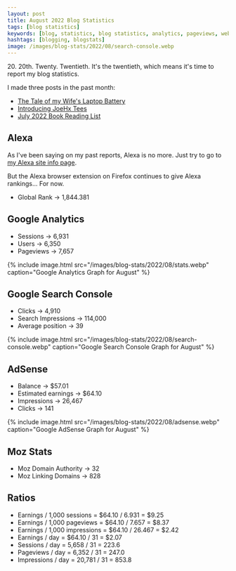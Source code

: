 ```yaml
---
layout: post
title: August 2022 Blog Statistics
tags: [blog statistics]
keywords: [blog, statistics, blog statistics, analytics, pageviews, webmaster, webmaster tools, alexa, google]
hashtags: [blogging, blogstats]
image: /images/blog-stats/2022/08/search-console.webp
---
```


20\. 20th. Twenty. Twentieth. It's the twentieth, which means it's time to report my blog statistics.

I made three posts in the past month:

* [The Tale of my Wife's Laptop Battery](https://www.joehxblog.com/the-tale-of-my-wifes-laptop-battery/)
* [Introducing JoeHx Tees](https://www.joehxblog.com/introducing-joehx-tees/)
* [July 2022 Book Reading List](https://www.joehxblog.com/july-2022-book-reading-list/)

## Alexa

As I've been saying on my past reports, Alexa is no more. Just try to go to [my Alexa site info page](https://www.alexa.com/siteinfo/joehxblog.com).

But the Alexa browser extension on Firefox continues to give Alexa rankings... For now.

* Global Rank &rarr; 1,844.381

## Google Analytics

* Sessions &rarr; 6,931
* Users &rarr; 6,350
* Pageviews &rarr; 7,657

{% include image.html src="/images/blog-stats/2022/08/stats.webp" caption="Google Analytics Graph for August" %}

## Google Search Console

* Clicks &rarr; 4,910
* Search Impressions &rarr; 114,000
* Average position &rarr; 39

{% include image.html src="/images/blog-stats/2022/08/search-console.webp" caption="Google Search Console Graph for August" %}

## AdSense

* Balance &rarr; $57.01
* Estimated earnings &rarr; $64.10
* Impressions &rarr; 26,467
* Clicks &rarr; 141

{% include image.html src="/images/blog-stats/2022/08/adsense.webp" caption="Google AdSense Graph for August" %}

## Moz Stats

* Moz Domain Authority &rarr; 32 
* Moz Linking Domains &rarr; 828

## Ratios

* Earnings / 1,000 sessions = $64.10 / 6.931 = $9.25
* Earnings / 1,000 pageviews = $64.10 / 7.657 = $8.37
* Earnings / 1,000 impressions = $64.10 / 26.467 = $2.42
* Earnings / day = $64.10 / 31 = $2.07
* Sessions / day = 5,658 / 31 = 223.6
* Pageviews / day = 6,352 / 31 = 247.0
* Impressions / day = 20,781 / 31 = 853.8
